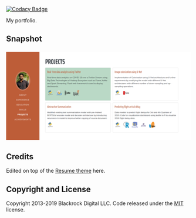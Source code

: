 [![Codacy Badge](https://api.codacy.com/project/badge/Grade/df84c2d326b340d5998e671728cb2e22)](https://www.codacy.com/manual/dsandeep0138/dsandeep0138.github.io?utm_source=github.com&amp;utm_medium=referral&amp;utm_content=dsandeep0138/dsandeep0138.github.io&amp;utm_campaign=Badge_Grade)

My portfolio.

## Snapshot

<h3 align="center">
  <img src="img/snapshot.PNG" width="800">
</h3>

## Credits

Edited on top of the [Resume theme](https://startbootstrap.com/themes/resume/) here.

## Copyright and License

Copyright 2013-2019 Blackrock Digital LLC. Code released under the [MIT](https://github.com/BlackrockDigital/startbootstrap-resume/blob/gh-pages/LICENSE) license.
